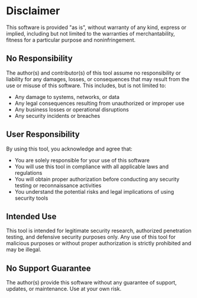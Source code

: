 # Disclaimer

This software is provided "as is", without warranty of any kind, express or implied, including but not limited to the warranties of merchantability, fitness for a particular purpose and noninfringement.

## No Responsibility

The author(s) and contributor(s) of this tool assume no responsibility or liability for any damages, losses, or consequences that may result from the use or misuse of this software. This includes, but is not limited to:

- Any damage to systems, networks, or data
- Any legal consequences resulting from unauthorized or improper use
- Any business losses or operational disruptions
- Any security incidents or breaches

## User Responsibility

By using this tool, you acknowledge and agree that:

- You are solely responsible for your use of this software
- You will use this tool in compliance with all applicable laws and regulations
- You will obtain proper authorization before conducting any security testing or reconnaissance activities
- You understand the potential risks and legal implications of using security tools

## Intended Use

This tool is intended for legitimate security research, authorized penetration testing, and defensive security purposes only. Any use of this tool for malicious purposes or without proper authorization is strictly prohibited and may be illegal.

## No Support Guarantee

The author(s) provide this software without any guarantee of support, updates, or maintenance. Use at your own risk.
